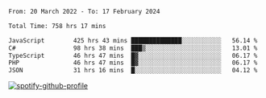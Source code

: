 <!--START_SECTION:waka-->

```txt
From: 20 March 2022 - To: 17 February 2024

Total Time: 758 hrs 17 mins

JavaScript        425 hrs 43 mins ██████████████░░░░░░░░░░░   56.14 %
C#                98 hrs 38 mins  ███▒░░░░░░░░░░░░░░░░░░░░░   13.01 %
TypeScript        46 hrs 47 mins  █▓░░░░░░░░░░░░░░░░░░░░░░░   06.17 %
PHP               46 hrs 47 mins  █▓░░░░░░░░░░░░░░░░░░░░░░░   06.17 %
JSON              31 hrs 16 mins  █░░░░░░░░░░░░░░░░░░░░░░░░   04.12 %
```

<!--END_SECTION:waka-->
[![spotify-github-profile](https://spotify-github-profile.vercel.app/api/view?uid=c00zprrvy9xiloa9qnco3hmng&cover_image=true&theme=novatorem&show_offline=false&background_color=121212&bar_color=53b14f&bar_color_cover=false)](https://spotify-github-profile.vercel.app/api/view?uid=c00zprrvy9xiloa9qnco3hmng&redirect=true)



